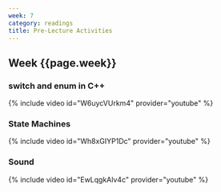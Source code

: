 ```yaml
---
week: 7
category: readings
title: Pre-Lecture Activities
---
```


## Week {{page.week}}

### switch and enum in C++
{% include video id="W6uycVUrkm4" provider="youtube" %}

### State Machines
{% include video id="Wh8xGIYP1Dc" provider="youtube" %}

### Sound
{% include video id="EwLqgkAlv4c" provider="youtube" %}
